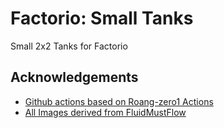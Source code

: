 # Factorio: Small Tanks
Small 2x2 Tanks for Factorio

## Acknowledgements

- [Github actions based on Roang-zero1 Actions](https://github.com/Roang-zero1)
- [All Images derived from FluidMustFlow](https://mods.factorio.com/mod/FluidMustFlow)
